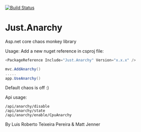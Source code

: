 [![Build Status](https://dev.azure.com/ConfusionOfSDETs/Just.Anarchy/_apis/build/status/ConfusionOfSdets.Just.Anarchy)](https://dev.azure.com/ConfusionOfSDETs/Just.Anarchy/_build/latest?definitionId=2)

# Just.Anarchy
Asp.net core chaos monkey library

Usage:
Add a new nuget reference in csproj file:
```cs
<PackageReference Include="Just.Anarchy" Version="x.x.x" />
```

```cs
mvc.AddAnarchy()
.....
app.UseAnarchy()
```
Default chaos is off :)

Api usage:
```cs/api/anarchy/enable
/api/anarchy/disable
/api/anarchy/state
/api/anarchy/enable/CpuAnarchy
```
By Luis Roberto Teixeira Pereira & Matt Jenner 
